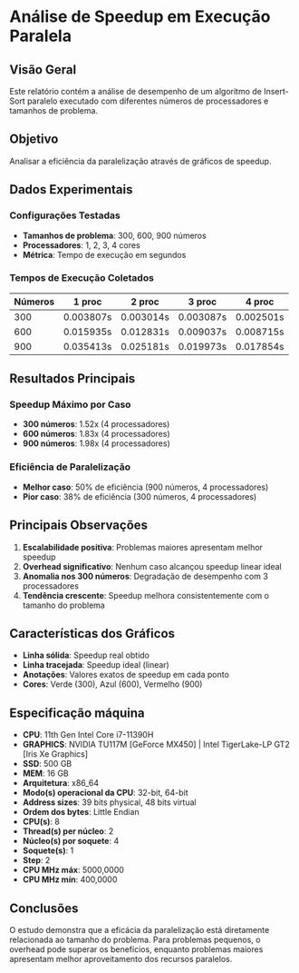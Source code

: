 # Análise de Speedup em Execução Paralela

## Visão Geral

Este relatório contém a análise de desempenho de um algoritmo de Insert-Sort paralelo executado com diferentes números de processadores e tamanhos de problema.

## Objetivo

Analisar a eficiência da paralelização através de gráficos de speedup.

## Dados Experimentais

### Configurações Testadas
- **Tamanhos de problema**: 300, 600, 900 números
- **Processadores**: 1, 2, 3, 4 cores
- **Métrica**: Tempo de execução em segundos

### Tempos de Execução Coletados
| Números | 1 proc | 2 proc | 3 proc | 4 proc |
|---------|--------|--------|--------|--------|
| 300     | 0.003807s | 0.003014s | 0.003087s | 0.002501s |
| 600     | 0.015935s | 0.012831s | 0.009037s | 0.008715s |
| 900     | 0.035413s | 0.025181s | 0.019973s | 0.017854s |

## Resultados Principais

### Speedup Máximo por Caso
- **300 números**: 1.52x (4 processadores)
- **600 números**: 1.83x (4 processadores)  
- **900 números**: 1.98x (4 processadores)

### Eficiência de Paralelização
- **Melhor caso**: 50% de eficiência (900 números, 4 processadores)
- **Pior caso**: 38% de eficiência (300 números, 4 processadores)

## Principais Observações

1. **Escalabilidade positiva**: Problemas maiores apresentam melhor speedup
2. **Overhead significativo**: Nenhum caso alcançou speedup linear ideal
3. **Anomalia nos 300 números**: Degradação de desempenho com 3 processadores
4. **Tendência crescente**: Speedup melhora consistentemente com o tamanho do problema

## Características dos Gráficos

- **Linha sólida**: Speedup real obtido
- **Linha tracejada**: Speedup ideal (linear)
- **Anotações**: Valores exatos de speedup em cada ponto
- **Cores**: Verde (300), Azul (600), Vermelho (900)

## Especificação máquina

- **CPU**: 11th Gen Intel Core i7-11390H
- **GRAPHICS**: NVIDIA TU117M [GeForce MX450] | Intel TigerLake-LP GT2 [Iris Xe Graphics]
- **SSD**: 500 GB
- **MEM**: 16 GB 
- **Arquitetura**: x86_64
- **Modo(s) operacional da CPU**: 32-bit, 64-bit
- **Address sizes**: 39 bits physical, 48 bits virtual
- **Ordem dos bytes**: Little Endian
- **CPU(s)**: 8
- **Thread(s) per núcleo**: 2
- **Núcleo(s) por soquete**: 4
- **Soquete(s)**: 1
- **Step**: 2
- **CPU MHz máx**: 5000,0000
- **CPU MHz mín**: 400,0000

## Conclusões

O estudo demonstra que a eficácia da paralelização está diretamente relacionada ao tamanho do problema. Para problemas pequenos, o overhead pode superar os benefícios, enquanto problemas maiores apresentam melhor aproveitamento dos recursos paralelos.
